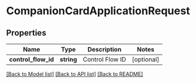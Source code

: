 # CompanionCardApplicationRequest

## Properties
Name | Type | Description | Notes
------------ | ------------- | ------------- | -------------
**control_flow_id** | **string** | Control Flow ID | [optional] 

[[Back to Model list]](../../README.md#documentation-for-models) [[Back to API list]](../../README.md#documentation-for-api-endpoints) [[Back to README]](../../README.md)

